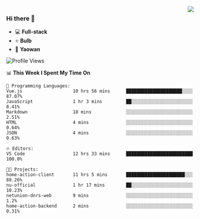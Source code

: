 <img  align="right" src="https://github-readme-stats.vercel.app/api?username=LolipopJ&show_icons=true&count_private=true&hide_title=true&include_all_commits=true&theme=vue">

### Hi there 👋

- :computer: **Full-stack**
- :star: **Bulb**
- :pill: **Yaowan**

<!--START_SECTION:waka-->
![Profile Views](http://img.shields.io/badge/Profile%20Views-1-blue)

📊 **This Week I Spent My Time On** 

```text
💬 Programming Languages: 
Vue.js                   10 hrs 56 mins      █████████████████████░░░░   87.07% 
JavaScript               1 hr 3 mins         ██░░░░░░░░░░░░░░░░░░░░░░░   8.41% 
Markdown                 18 mins             ░░░░░░░░░░░░░░░░░░░░░░░░░   2.51% 
HTML                     4 mins              ░░░░░░░░░░░░░░░░░░░░░░░░░   0.64% 
JSON                     4 mins              ░░░░░░░░░░░░░░░░░░░░░░░░░   0.63%

🔥 Editors: 
VS Code                  12 hrs 33 mins      █████████████████████████   100.0%

🐱‍💻 Projects: 
home-action-client       11 hrs 5 mins       ██████████████████████░░░   88.26% 
nu-official              1 hr 17 mins        ██░░░░░░░░░░░░░░░░░░░░░░░   10.23% 
netunion-dnrs-web        9 mins              ░░░░░░░░░░░░░░░░░░░░░░░░░   1.2% 
home-action-backend      2 mins              ░░░░░░░░░░░░░░░░░░░░░░░░░   0.31%

```


<!--END_SECTION:waka-->
